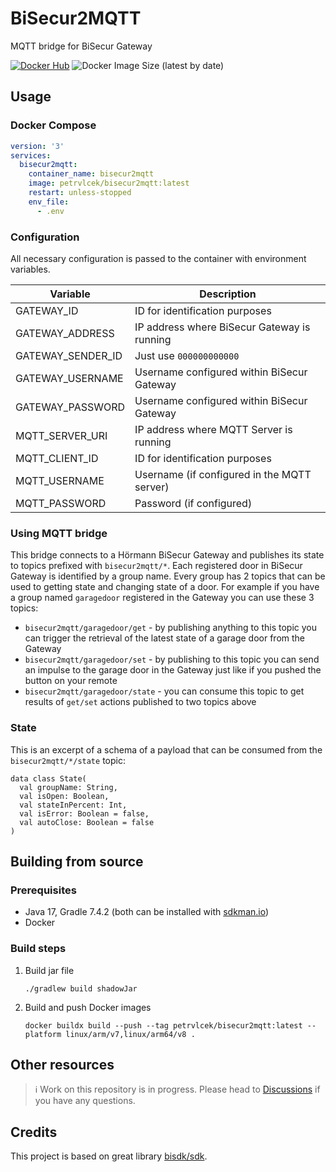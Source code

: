 # BiSecur2MQTT

MQTT bridge for BiSecur Gateway

[![Docker Hub](https://img.shields.io/badge/%20-DockerHub-blue?logo=docker&style=plastic)](https://hub.docker.com/r/petrvlcek/bisecur2mqtt)
![Docker Image Size (latest by date)](https://img.shields.io/docker/image-size/petrvlcek/bisecur2mqtt?sort=date&style=plastic)


## Usage

### Docker Compose

```yaml
version: '3'
services:
  bisecur2mqtt:
    container_name: bisecur2mqtt
    image: petrvlcek/bisecur2mqtt:latest
    restart: unless-stopped
    env_file:
      - .env
```

### Configuration

All necessary configuration is passed to the container with environment variables.

| Variable          | Description                                   |
|-------------------|-----------------------------------------------|
| GATEWAY_ID        | ID for identification purposes                |
| GATEWAY_ADDRESS   | IP address where BiSecur Gateway is running   |
| GATEWAY_SENDER_ID | Just use `000000000000`                       |
| GATEWAY_USERNAME  | Username configured within BiSecur Gateway    |
| GATEWAY_PASSWORD  | Username configured within BiSecur Gateway    |
| MQTT_SERVER_URI   | IP address where MQTT Server is running       |
| MQTT_CLIENT_ID    | ID for identification purposes                |
| MQTT_USERNAME     | Username (if configured in the MQTT server)   |
| MQTT_PASSWORD     | Password (if configured)                      |

### Using MQTT bridge

This bridge connects to a Hörmann BiSecur Gateway and publishes its state to topics prefixed with `bisecur2mqtt/*`.
Each registered door in BiSecur Gateway is identified by a group name. Every group has 2 topics that can be used to
getting state and changing state of a door. For example if you have a group named `garagedoor` registered in the Gateway
you can use these 3 topics:

* `bisecur2mqtt/garagedoor/get` - by publishing anything to this topic you can trigger the retrieval of the latest state
  of a garage door from the Gateway
* `bisecur2mqtt/garagedoor/set` - by publishing to this topic you can send an impulse to the garage door in the Gateway
  just like if you pushed the button on your remote
* `bisecur2mqtt/garagedoor/state` - you can consume this topic to get results of `get/set` actions published to two
  topics above

### State

This is an excerpt of a schema of a payload that can be consumed from the `bisecur2mqtt/*/state` topic:

  ```
  data class State(
    val groupName: String,
    val isOpen: Boolean,
    val stateInPercent: Int,
    val isError: Boolean = false,
    val autoClose: Boolean = false
  )
  ```

## Building from source

### Prerequisites

* Java 17, Gradle 7.4.2 (both can be installed with [sdkman.io](https://sdkman.io))
* Docker

### Build steps

1. Build jar file
   ```
   ./gradlew build shadowJar
   ```
2. Build and push Docker images
   ```
   docker buildx build --push --tag petrvlcek/bisecur2mqtt:latest --platform linux/arm/v7,linux/arm64/v8 .
   ```

## Other resources

> ℹ️ Work on this repository is in progress. Please head
> to [Discussions](https://github.com/petrvlcek/bisecur2mqtt/discussions) if you have any questions.

## Credits

This project is based on great library [bisdk/sdk](https://github.com/bisdk/sdk).
